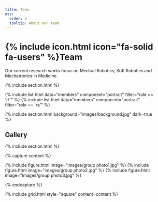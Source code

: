 ```yaml
---
title: Team
nav:
  order: 3
  tooltip: About our team
---
```


# {% include icon.html icon="fa-solid fa-users" %}Team

Our current research works focus on Medical Robotics, Soft Robotics and Mechatronics in Medicine.

{% include section.html %}

{% include list.html data="members" component="portrait" filter="role == 'rf'" %}
{% include list.html data="members" component="portrait" filter="role == 'ra'" %}


{% include section.html background="images/background.jpg" dark=true %}
## Gallery
{% include section.html %}

{% capture content %}

{% include figure.html image="images/group photo1.jpg" %}
{% include figure.html image="images/group photo2.jpg" %}
{% include figure.html image="images/group photo3.jpg" %}


{% endcapture %}

{% include grid.html style="square" content=content %}


